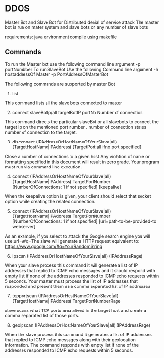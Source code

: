 # DDOS
Master Bot and Slave Bot for Distributed denial of service attack
The master bot is run on mater system and slave bots on any number of slave bots 

requirements: java environment
compile using makefile

## Commands
To run the Master bot use the following command line argument
 -p portNumbber
To run SlaveBot Use the following Command line argument
 -h hostaddressOf Master -p PortAddressOfMasterBot


The following commands are supported by master Bot
1. list

This command lists all the slave bots connected to master

2. connect slaveBotIp/all targetBotIP portNo Number of connection

This command directs the particular slaveBot or all slavebots to connect the target ip on the mentioned port number . number of connection states number of connection to the target.

3. disconnect (IPAddressOrHostNameOfYourSlave|all) (TargetHostName|IPAddress) [TargetPort:all ifno port specified]

Close a number of connections to a given host Any violation of name or formatting specified in this document will result in zero grade. Your program must run via command line execution.

4. connect (IPAddressOrHostNameOfYourSlave|all) (TargetHostName|IPAddress) TargetPortNumber [NumberOfConnections: 1 if not specified] [keepalive]

When the keepalive option is given, your client should select that socket option while creating the related connection.

5. connect (IPAddressOrHostNameOfYourSlave|all) (TargetHostName|IPAddress) TargetPortNumber [NumberOfConnections: 1 if not specified] [url=path-to-be-provided-to webserver]

As an example, if you select to attack the Google search engine you will use:url=/#q=The slave will generate a HTTP request equivalent to: https://www.google.com/#q=YourRandomString

6. ipscan (IPAddressOrHostNameOfYourSlave|all) (IPAddressRage)

When your slave process this command it will generate a list of IP addresses that replied to ICMP echo
messages and it should respond with empty list if none of the addresses responded to ICMP echo requests within 5 seconds. Your master must process the list of IP addresses that responded and present them as a comma separated list of IP addresses

7. tcpportscan (IPAddressOrHostNameOfYourSlave|all) (TargetHostName|IPAddress) TargetPortNumberRage

slave scans what TCP ports area alived in the target host and create a comma separated list of those ports.

8. geoipscan (IPAddressOrHostNameOfYourSlave|all) (IPAddressRage)

When the slave process this command it  generates a list of IP addresses that replied to ICMP echo
messages along with their geolocation information. The command  responds with empty list if none of the addresses responded to ICMP echo requests within 5 seconds.

